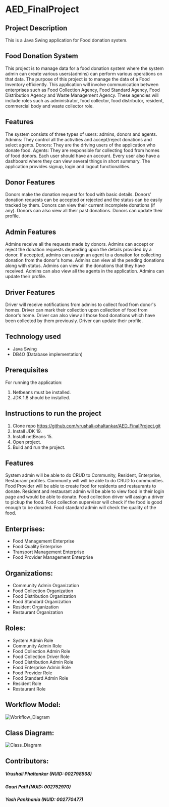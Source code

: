 # AED_FinalProject

## Project Description
This is a Java Swing application for Food donation system.

## Food Donation System
This project is to manage data for a food donation system where the system admin can create various users(admins) can perform various operations on that data. The purpose of this project is to manage the data of a Food Inventory efficiently.
This application will involve communication between enterprises such as Food Collection Agency, Food Standard Agency, Food Distribution Agency and Waste Management Agency. These agencies will include roles such as administrator, food collector, food distributor, resident, commercial body and waste collector role.

## Features
The system consists of three types of users: admins, donors and agents.
Admins: They control all the activities and accept/reject donations and select agents.
Donors: They are the driving users of the application who donate food.
Agents: They are responsible for collecting food from homes of food donors.
Each user should have an account.
Every user also have a dashboard where they can view several things in short summary.
The application provides signup, login and logout functionalities.

## Donor Features
Donors make the donation request for food with basic details.
Donors' donation requests can be accepted or rejected and the status can be easily tracked by them.
Donors can view their current incomplete donations (if any).
Donors can also view all their past donations.
Donors can update their profile.

## Admin Features
Admins receive all the requests made by donors.
Admins can accept or reject the donation requests depending upon the details provided by a donor.
If accepted, admins can assign an agent to a donation for collecting donation from the donor's home.
Admins can view all the pending donations along with status.
Admins can view all the donations that they have received.
Admins can also view all the agents in the application.
Admins can update their profile.

## Driver Features
Driver will receive notifications from admins to collect food from donor's homes.
Driver can mark their collection upon collection of food from donor's home.
Driver can also view all those food donations which have been collected by them previously.
Driver can update their profile.

## Technology used
- Java Swing
- DB4O (Database implementation)

## Prerequisites
For running the application:

1. Netbeans must be installed.
2. JDK 1.8 should be installed.

## Instructions to run the project
1. Clone repo https://github.com/vrushali-phaltankar/AED_FinalProject.git
2. Install JDK 19.
3. Install netBeans 15.
4. Open project.
5. Build and run the project.

## Features
System admin will be able to do CRUD to Community, Resident, Enterprise, Restauranr profiles.
Community will will be able to do CRUD to communities.
Food Provider will be able to create food for residents and restaurants to donate.
Resident and restaurant admin will be able to view food in their login page and would be able to donate.
Food collection driver will assign a driver to pickup the food.
Food collection supervisor will check if the food is good enough to be donated.
Food standard admin will check the quality of the food.

## Enterprises:
- Food Management Enterprise
- Food Quality Enterprise
- Transport Management Enterprise
- Food Provider Management Enterprise

## Organizations:
- Community Admin Organization
- Food Collection Organization
- Food Distribution Organization
- Food Standard Organization
- Resident Organization
- Restaurant Organization

## Roles:
- System Admin Role
- Community Admin Role
- Food Collection Admin Role
- Food Collection Driver Role
- Food Distribution Admin Role
- Food Enterprise Admin Role
- Food Provider Role
- Food Standard Admin Role
- Resident Role
- Restaurant Role

## Workflow Model:
![Workflow_Diagram](https://user-images.githubusercontent.com/114446858/206950450-a003e598-138f-4a6a-a784-ad3095ebf6b8.jpg)


## Class Diagram: 
![Class_Diagram](https://user-images.githubusercontent.com/114446858/206962379-e44067d4-ddd7-4b4f-951b-a1393c6f947c.jpg)


## Contributors:
##### Vrushali Phaltankar (NUID: 002798568)
##### Gauri Patil (NUID: 002752970)
##### Yash Pankhania (NUID: 002770477) 
